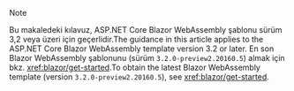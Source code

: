> [!NOTE]
> <span data-ttu-id="99e00-101">Bu makaledeki kılavuz, ASP.NET Core Blazor WebAssembly şablonu sürüm 3,2 veya üzeri için geçerlidir.</span><span class="sxs-lookup"><span data-stu-id="99e00-101">The guidance in this article applies to the ASP.NET Core Blazor WebAssembly template version 3.2 or later.</span></span> <span data-ttu-id="99e00-102">En son Blazor WebAssembly şablonunu (sürüm `3.2.0-preview2.20160.5`) almak için bkz. <xref:blazor/get-started>.</span><span class="sxs-lookup"><span data-stu-id="99e00-102">To obtain the latest Blazor WebAssembly template (version `3.2.0-preview2.20160.5`), see <xref:blazor/get-started>.</span></span>
